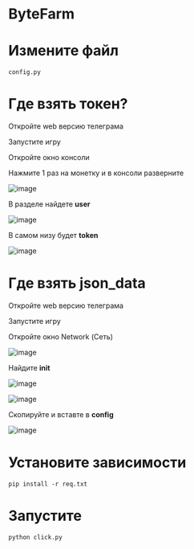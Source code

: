 # ByteFarm

# Измените файл 
```
config.py 
```
# Где взять токен?

Откройте web версию телеграма 

Запустите игру

Откройте окно консоли

Нажмите 1 раз на монетку и в консоли разверните 

![image](https://github.com/user-attachments/assets/b39deb2e-7d43-4a34-be02-8bde3419d9a1)

В разделе найдете **user**

![image](https://github.com/user-attachments/assets/5d62749a-2908-4862-9ae2-a734576e6530)

В самом низу будет **token**

![image](https://github.com/user-attachments/assets/ea740afb-5827-487f-be20-7aae1e59742b)

# Где взять json_data

Откройте web версию телеграма 

Запустите игру

Откройте окно Network (Сеть)

![image](https://github.com/user-attachments/assets/65a5373e-de27-4a25-989a-d51444117409)

Найдите **init**

![image](https://github.com/user-attachments/assets/4a6bf97b-c3b2-4462-85dd-b87d94297dbc)

![image](https://github.com/user-attachments/assets/61123dcd-d17d-4cab-bdb0-f906542d6f4f)

Скопируйте и вставте в **config**

![image](https://github.com/user-attachments/assets/1b6f168b-b9ea-4b25-9c69-5b4e2d6c4070)

# Установите зависимости
```
pip install -r req.txt
```

# Запустите 
```
python click.py
```
